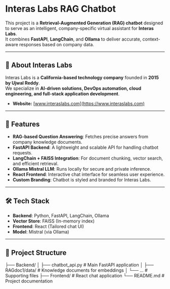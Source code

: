 # Interas Labs RAG Chatbot

This project is a **Retrieval-Augmented Generation (RAG) chatbot** designed to serve as an intelligent, company-specific virtual assistant for **Interas Labs**.  
It combines **FastAPI**, **LangChain**, and **Ollama** to deliver accurate, context-aware responses based on company data.

---

## 🏢 About Interas Labs
Interas Labs is a **California-based technology company** founded in **2015 by Ujwal Reddy**.  
We specialize in **AI-driven solutions, DevOps automation, cloud engineering, and full-stack application development**.  


- **Website:** [www.interaslabs.com](https://www.interaslabs.com)  


---

## 🚀 Features
- **RAG-based Question Answering**: Fetches precise answers from company knowledge documents.  
- **FastAPI Backend**: A lightweight and scalable API for handling chatbot requests.  
- **LangChain + FAISS Integration**: For document chunking, vector search, and efficient retrieval.  
- **Ollama Mistral LLM**: Runs locally for secure and private inference.  
- **React Frontend**: Interactive chat interface for seamless user experience.  
- **Custom Branding**: Chatbot is styled and branded for Interas Labs.

---

## 🛠️ Tech Stack
- **Backend**: Python, FastAPI, LangChain, Ollama  
- **Vector Store**: FAISS (In-memory index)  
- **Frontend**: React (Tailored chat UI)  
- **Model**: Mistral (via Ollama)

---

## 📂 Project Structure
├── Backend/
│ ├── chatbot_api.py # Main FastAPI application
│ ├── RAGdoc1/data/ # Knowledge documents for embeddings
│ └── ... # Supporting files
├── Frontend/ # React chat application
└── README.md # Project documentation
